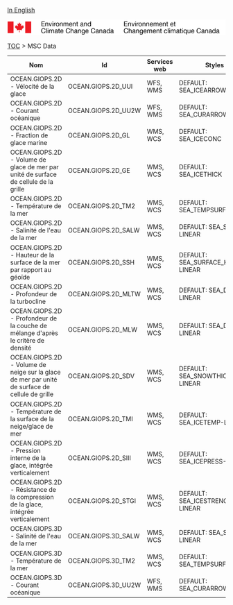 [In English](geomet-giops_en.md)

![ECCC logo](../../img_eccc-logo.png)

[TOC](../geomet-giops_fr.md) > MSC Data


Nom                                                                                            | Id                  | Services web | Styles                            
-----------------------------------------------------------------------------------------------|---------------------|--------------|-----------------------------------
OCEAN.GIOPS.2D - Vélocité de la glace                                                          | OCEAN.GIOPS.2D_UUI  | WFS, WMS     | DEFAULT: SEA_ICEARROW             
OCEAN.GIOPS.2D - Courant océanique                                                             | OCEAN.GIOPS.2D_UU2W | WFS, WMS     | DEFAULT: SEA_CURARROW             
OCEAN.GIOPS.2D - Fraction de glace marine                                                      | OCEAN.GIOPS.2D_GL   | WMS, WCS     | DEFAULT: SEA_ICECONC              
OCEAN.GIOPS.2D - Volume de glace de mer par unité de surface de cellule de la grille           | OCEAN.GIOPS.2D_GE   | WMS, WCS     | DEFAULT: SEA_ICETHICK             
OCEAN.GIOPS.2D - Température de la mer                                                         | OCEAN.GIOPS.2D_TM2  | WMS, WCS     | DEFAULT: SEA_TEMPSURF             
OCEAN.GIOPS.2D - Salinité de l'eau de la mer                                                   | OCEAN.GIOPS.2D_SALW | WMS, WCS     | DEFAULT: SEA_SALT-LINEAR          
OCEAN.GIOPS.2D - Hauteur de la surface de la mer par rapport au géoïde                         | OCEAN.GIOPS.2D_SSH  | WMS, WCS     | DEFAULT: SEA_SURFACE_HEIGHT-LINEAR
OCEAN.GIOPS.2D - Profondeur de la turbocline                                                   | OCEAN.GIOPS.2D_MLTW | WMS, WCS     | DEFAULT: SEA_DEPTH-LINEAR         
OCEAN.GIOPS.2D - Profondeur de la couche de mélange d'après le critère de densité              | OCEAN.GIOPS.2D_MLW  | WMS, WCS     | DEFAULT: SEA_DEPTH-LINEAR         
OCEAN.GIOPS.2D - Volume de neige sur la glace de mer par unité de surface de cellule de grille | OCEAN.GIOPS.2D_SDV  | WMS, WCS     | DEFAULT: SEA_SNOWTHICK-LINEAR     
OCEAN.GIOPS.2D - Température de la surface de la neige/glace de mer                            | OCEAN.GIOPS.2D_TMI  | WMS, WCS     | DEFAULT: SEA_ICETEMP-LINEAR       
OCEAN.GIOPS.2D - Pression interne de la glace, intégrée verticalement                          | OCEAN.GIOPS.2D_SIII | WMS, WCS     | DEFAULT: SEA_ICEPRESS-LINEAR      
OCEAN.GIOPS.2D - Résistance de la compression de la glace, intégrée verticalement              | OCEAN.GIOPS.2D_STGI | WMS, WCS     | DEFAULT: SEA_ICESTRENGTH-LINEAR   
OCEAN.GIOPS.3D - Salinité de l'eau de la mer                                                   | OCEAN.GIOPS.3D_SALW | WMS, WCS     | DEFAULT: SEA_SALT-LINEAR          
OCEAN.GIOPS.3D - Température de la mer                                                         | OCEAN.GIOPS.3D_TM2  | WMS, WCS     | DEFAULT: SEA_TEMPSURF             
OCEAN.GIOPS.3D - Courant océanique                                                             | OCEAN.GIOPS.3D_UU2W | WFS, WMS     | DEFAULT: SEA_CURARROW             

